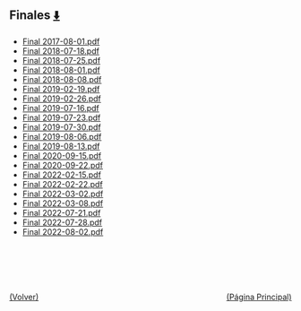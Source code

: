 
<html>
<body>
<h2>Finales <a href="https://downgit.github.io/#/home?url=https://github.com/Apuntes-FIUBA/Apuntes-Electronica/tree/main/86 - Electrónica/8603 - Dispositivos Semiconductores/Examenes/Finales" style="font-size:20px">  ⬇️ </a></h2>
<ul>
    <li><a href="Final 2017-08-01.pdf">Final 2017-08-01.pdf</a></li>
    <li><a href="Final 2018-07-18.pdf">Final 2018-07-18.pdf</a></li>
    <li><a href="Final 2018-07-25.pdf">Final 2018-07-25.pdf</a></li>
    <li><a href="Final 2018-08-01.pdf">Final 2018-08-01.pdf</a></li>
    <li><a href="Final 2018-08-08.pdf">Final 2018-08-08.pdf</a></li>
    <li><a href="Final 2019-02-19.pdf">Final 2019-02-19.pdf</a></li>
    <li><a href="Final 2019-02-26.pdf">Final 2019-02-26.pdf</a></li>
    <li><a href="Final 2019-07-16.pdf">Final 2019-07-16.pdf</a></li>
    <li><a href="Final 2019-07-23.pdf">Final 2019-07-23.pdf</a></li>
    <li><a href="Final 2019-07-30.pdf">Final 2019-07-30.pdf</a></li>
    <li><a href="Final 2019-08-06.pdf">Final 2019-08-06.pdf</a></li>
    <li><a href="Final 2019-08-13.pdf">Final 2019-08-13.pdf</a></li>
    <li><a href="Final 2020-09-15.pdf">Final 2020-09-15.pdf</a></li>
    <li><a href="Final 2020-09-22.pdf">Final 2020-09-22.pdf</a></li>
    <li><a href="Final 2022-02-15.pdf">Final 2022-02-15.pdf</a></li>
    <li><a href="Final 2022-02-22.pdf">Final 2022-02-22.pdf</a></li>
    <li><a href="Final 2022-03-02.pdf">Final 2022-03-02.pdf</a></li>
    <li><a href="Final 2022-03-08.pdf">Final 2022-03-08.pdf</a></li>
    <li><a href="Final 2022-07-21.pdf">Final 2022-07-21.pdf</a></li>
    <li><a href="Final 2022-07-28.pdf">Final 2022-07-28.pdf</a></li>
    <li><a href="Final 2022-08-02.pdf">Final 2022-08-02.pdf</a></li>
</ul>
</body>
</html>


<br><br><br><br><br><a href="../" style="float: left">(Volver)</a> <a href="https://apuntes-fiuba.github.io/Apuntes-Electronica" style="float: right">(Página Principal)</a>
